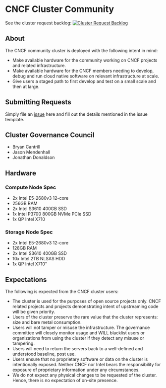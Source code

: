 # CNCF Cluster Community

See the cluster request backlog: [![Cluster Request Backlog](https://badge.waffle.io/cncf/cluster.svg?label=ready&title=Ready)](http://waffle.io/cncf/cluster)

## About

The CNCF community cluster is deployed with the following intent in mind:

* Make available hardware for the community working on CNCF projects and related infrastructure.
* Make available hardware for the CNCF members needing to develop, debug and run cloud native software on relevant infrastructure at scale.
* Give users a staged path to first develop and test on a small scale and then at large.

## Submitting Requests

Simply file an [issue](https://github.com/cncf/cluster/issues) here and fill out the details mentioned in the issue template.

## Cluster Governance Council

* Bryan Cantrill
* Jason Mendenhall
* Jonathan Donaldson

## Hardware

### Compute Node Spec

* 2x Intel E5-2680v3 12-core
* 256GB RAM
* 2x Intel S3610 400GB SSD
* 1x Intel P3700 800GB NVMe PCIe SSD
* 1x QP Intel X710

### Storage Node Spec

* 2x Intel E5-2680v3 12-core
* 128GB RAM
* 2x Intel S3610 400GB SSD
* 10x Intel 2TB NLSAS HDD
* 1x QP Intel X710"

## Expectations

The following is expected from the CNCF cluster users:

* The cluster is used for the purposes of open source projects only. CNCF related projects and projects demonstrating intent of upstreaming code will be given priority.
* Users of the cluster preserve the rare value that the cluster represents: size and bare metal consumption.
* Users will not tamper or misuse the infrastructure. The governance committee will closely monitor usage and WILL blacklist users or organizations from using the cluster if they detect any misuse or tampering.
* Users will need to return the servers back to a well-defined and understood baseline, post use.
* Users ensure that no proprietary software or data on the cluster is intentionally exposed. Neither CNCF nor Intel bears the responsibility for exposure of proprietary information under any circumstances.
* We do not expect any physical changes to be requested of the cluster. Hence, there is no expectation of on-site presence.
